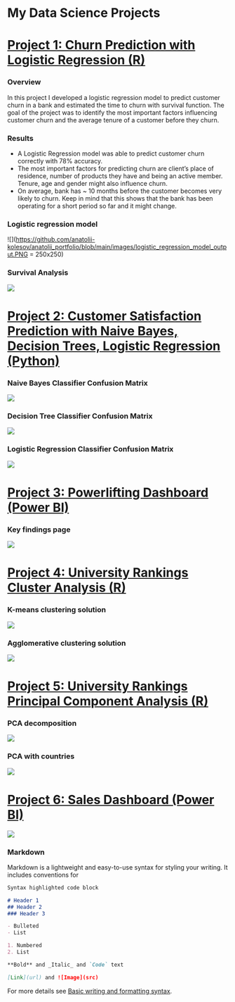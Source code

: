 # My Data Science Projects

# [Project 1: Churn Prediction with Logistic Regression (R)](https://github.com/anatolii-kolesov/ds_code/blob/main/classification_r/churn_prediction_with_logistic_regression.html)
### Overview
In this project I developed a logistic regression model to predict customer churn in a bank and estimated the time to churn with survival function.
The goal of the project was to identify the most important factors influencing customer churn and the average tenure of a customer before they churn.

### Results
- A Logistic Regression model was able to predict customer churn correctly with 78% accuracy.
- The most important factors for predicting churn are client’s place of residence, number of products they have and being an active member. Tenure, age and gender might also influence churn.
- On average, bank has ~ 10 months before the customer becomes very likely to churn. Keep in mind that this shows that the bank has been operating for a short period so far and it might change.

### Logistic regression model
![](https://github.com/anatolii-kolesov/anatolii_portfolio/blob/main/images/logistic_regression_model_output.PNG = 250x250)

### Survival Analysis

![](https://github.com/anatolii-kolesov/anatolii_portfolio/blob/main/images/Survival_function_plot.PNG)

# [Project 2: Customer Satisfaction Prediction with Naive Bayes, Decision Trees, Logistic Regression (Python)](https://github.com/anatolii-kolesov/ds_code/tree/main/classification_python)


### Naive Bayes Classifier Confusion Matrix

![](https://github.com/anatolii-kolesov/anatolii_portfolio/blob/main/images/NB_cm.png)


### Decision Tree Classifier Confusion Matrix

![](https://github.com/anatolii-kolesov/anatolii_portfolio/blob/main/images/DT_cm.png)

### Logistic Regression Classifier Confusion Matrix

![](https://github.com/anatolii-kolesov/anatolii_portfolio/blob/main/images/LR_cm.png)

# [Project 3: Powerlifting Dashboard (Power BI)](https://github.com/anatolii-kolesov/ds_code/tree/main/powerlifting_dashboard)

### Key findings page

![](https://github.com/anatolii-kolesov/anatolii_portfolio/blob/main/images/powerlifting_dashboard.png)

# [Project 4: University Rankings Cluster Analysis (R)](https://github.com/anatolii-kolesov/ds_code/blob/main/cluster_analysis_r/A.Kolesov_CA.Rmd)


### K-means clustering solution

![](https://github.com/anatolii-kolesov/anatolii_portfolio/blob/main/images/k-means_clustering.png)

### Agglomerative clustering solution

![](https://github.com/anatolii-kolesov/anatolii_portfolio/blob/main/images/agglomerative_clustering.png)

# [Project 5: University Rankings Principal Component Analysis (R)](https://github.com/anatolii-kolesov/ds_code/blob/main/PCA_r/PCA.Rmd)

### PCA decomposition

![](https://github.com/anatolii-kolesov/anatolii_portfolio/blob/main/images/PCA.png)

### PCA with countries

![](https://github.com/anatolii-kolesov/anatolii_portfolio/blob/main/images/PCA_countries.png)

# [Project 6: Sales Dashboard (Power BI)](https://github.com/anatolii-kolesov/ds_code/tree/main/sales_dashboard)


![](https://github.com/anatolii-kolesov/anatolii_portfolio/blob/main/images/sales_dashboard.png)



### Markdown

Markdown is a lightweight and easy-to-use syntax for styling your writing. It includes conventions for

```markdown
Syntax highlighted code block

# Header 1
## Header 2
### Header 3

- Bulleted
- List

1. Numbered
2. List

**Bold** and _Italic_ and `Code` text

[Link](url) and ![Image](src)
```

For more details see [Basic writing and formatting syntax](https://docs.github.com/en/github/writing-on-github/getting-started-with-writing-and-formatting-on-github/basic-writing-and-formatting-syntax).

